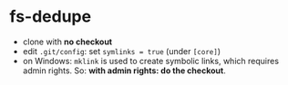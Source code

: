 # fs-dedupe

* clone with **no checkout**
* edit `.git/config`: set `symlinks = true` (under `[core]`)
* on Windows: `mklink` is used to create symbolic links, which requires admin rights. So: **with admin rights: do the checkout**.